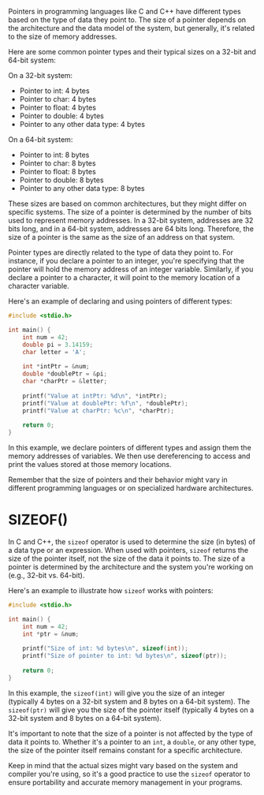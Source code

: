 Pointers in programming languages like C and C++ have different types based on the type of data they point to. The size of a pointer depends on the architecture and 
the data model of the system, but generally, it's related to the size of memory addresses.

Here are some common pointer types and their typical sizes on a 32-bit and 64-bit system:

On a 32-bit system:
- Pointer to int: 4 bytes
- Pointer to char: 4 bytes
- Pointer to float: 4 bytes
- Pointer to double: 4 bytes
- Pointer to any other data type: 4 bytes

On a 64-bit system:
- Pointer to int: 8 bytes
- Pointer to char: 8 bytes
- Pointer to float: 8 bytes
- Pointer to double: 8 bytes
- Pointer to any other data type: 8 bytes

These sizes are based on common architectures, but they might differ on specific systems. The size of a pointer is determined by the number of bits used to represent 
memory addresses. In a 32-bit system, addresses are 32 bits long, and in a 64-bit system, addresses are 64 bits long. Therefore, the size of a pointer is the same as 
the size of an address on that system.

Pointer types are directly related to the type of data they point to. For instance, if you declare a pointer to an integer, you're specifying that the pointer will 
hold the memory address of an integer variable. Similarly, if you declare a pointer to a character, it will point to the memory location of a character variable.

Here's an example of declaring and using pointers of different types:

```c
#include <stdio.h>

int main() {
    int num = 42;
    double pi = 3.14159;
    char letter = 'A';
    
    int *intPtr = &num;
    double *doublePtr = &pi;
    char *charPtr = &letter;
    
    printf("Value at intPtr: %d\n", *intPtr);
    printf("Value at doublePtr: %f\n", *doublePtr);
    printf("Value at charPtr: %c\n", *charPtr);
    
    return 0;
}
```

In this example, we declare pointers of different types and assign them the memory addresses of variables. We then use dereferencing to access and print the values 
stored at those memory locations.

Remember that the size of pointers and their behavior might vary in different programming languages or on specialized hardware architectures.

# SIZEOF()
In C and C++, the `sizeof` operator is used to determine the size (in bytes) of a data type or an expression. When used with pointers, `sizeof` returns the size of the 
pointer itself, not the size of the data it points to. 
The size of a pointer is determined by the architecture and the system you're working on (e.g., 32-bit vs. 64-bit).

Here's an example to illustrate how `sizeof` works with pointers:

```c
#include <stdio.h>

int main() {
    int num = 42;
    int *ptr = &num;
    
    printf("Size of int: %d bytes\n", sizeof(int));
    printf("Size of pointer to int: %d bytes\n", sizeof(ptr));
    
    return 0;
}
```

In this example, the `sizeof(int)` will give you the size of an integer (typically 4 bytes on a 32-bit system and 8 bytes on a 64-bit system). The `sizeof(ptr)` will 
give you the size of the pointer itself (typically 4 bytes on a 32-bit system and 8 bytes on a 64-bit system).

It's important to note that the size of a pointer is not affected by the type of data it points to. Whether it's a pointer to an `int`, a `double`, or any other type, 
the size of the pointer itself remains constant for a specific architecture.

Keep in mind that the actual sizes might vary based on the system and compiler you're using, so it's a good practice to use the `sizeof` operator to ensure portability 
and accurate memory management in your programs.
